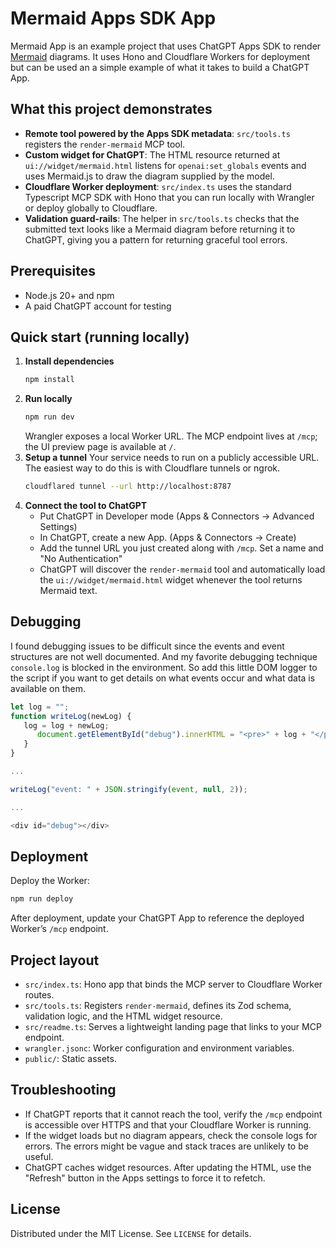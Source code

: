 # Mermaid Apps SDK App

Mermaid App is an example project that uses ChatGPT Apps SDK to render [Mermaid](https://mermaid.js.org/) diagrams. It uses Hono and Cloudflare Workers for deployment but can be used an a simple example of what it takes to build a ChatGPT App.

## What this project demonstrates
- **Remote tool powered by the Apps SDK metadata**: `src/tools.ts` registers the `render-mermaid` MCP tool.
- **Custom widget for ChatGPT**: The HTML resource returned at `ui://widget/mermaid.html` listens for `openai:set_globals` events and uses Mermaid.js to draw the diagram supplied by the model.
- **Cloudflare Worker deployment**: `src/index.ts` uses the standard Typescript MCP SDK with Hono that you can run locally with Wrangler or deploy globally to Cloudflare.
- **Validation guard-rails**: The helper in `src/tools.ts` checks that the submitted text looks like a Mermaid diagram before returning it to ChatGPT, giving you a pattern for returning graceful tool errors.

## Prerequisites
- Node.js 20+ and npm
- A paid ChatGPT account for testing

## Quick start (running locally)
1. **Install dependencies**
   ```bash
   npm install
   ```
2. **Run locally**
   ```bash
   npm run dev
   ```
   Wrangler exposes a local Worker URL. The MCP endpoint lives at `/mcp`; the UI preview page is available at `/`.
3. **Setup a tunnel**
   Your service needs to run on a publicly accessible URL. The easiest way to do this is with Cloudflare tunnels or ngrok.
   ```bash
   cloudflared tunnel --url http://localhost:8787
   ```
4. **Connect the tool to ChatGPT**  
   - Put ChatGPT in Developer mode (Apps & Connectors -> Advanced Settings)
   - In ChatGPT, create a new App. (Apps & Connectors -> Create)
   - Add the tunnel URL you just created along with `/mcp`. Set a name and "No Authentication"
   - ChatGPT will discover the `render-mermaid` tool and automatically load the `ui://widget/mermaid.html` widget whenever the tool returns Mermaid text.

## Debugging

I found debugging issues to be difficult since the events and event structures are not well documented.  And my favorite debugging technique `console.log` is blocked in the environment.  So add this little DOM logger to the script if you want to get details on what events occur and what data is available on them.

```javascript
let log = "";
function writeLog(newLog) {
   log = log + newLog;
      document.getElementById("debug").innerHTML = "<pre>" + log + "</pre>\\n";
   }
}

...

writeLog("event: " + JSON.stringify(event, null, 2));

...

<div id="debug"></div>
```

## Deployment
Deploy the Worker:

```bash
npm run deploy
```

After deployment, update your ChatGPT App to reference the deployed Worker’s `/mcp` endpoint.

## Project layout
- `src/index.ts`: Hono app that binds the MCP server to Cloudflare Worker routes.
- `src/tools.ts`: Registers `render-mermaid`, defines its Zod schema, validation logic, and the HTML widget resource.
- `src/readme.ts`: Serves a lightweight landing page that links to your MCP endpoint.
- `wrangler.jsonc`: Worker configuration and environment variables.
- `public/`: Static assets.

## Troubleshooting
- If ChatGPT reports that it cannot reach the tool, verify the `/mcp` endpoint is accessible over HTTPS and that your Cloudflare Worker is running.
- If the widget loads but no diagram appears, check the console logs for errors. The errors might be vague and stack traces are unlikely to be useful.
- ChatGPT caches widget resources. After updating the HTML, use the "Refresh" button in the Apps settings to force it to refetch.

## License
Distributed under the MIT License. See `LICENSE` for details.
